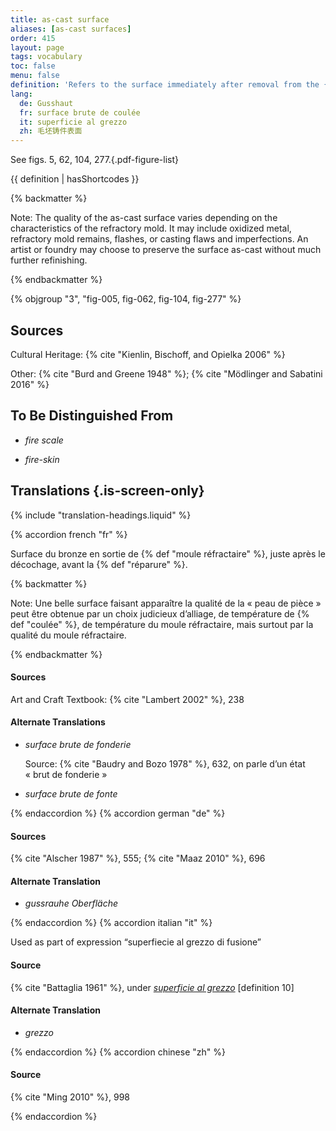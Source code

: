 ```yaml
---
title: as-cast surface
aliases: [as-cast surfaces]
order: 415
layout: page
tags: vocabulary
toc: false
menu: false
definition: 'Refers to the surface immediately after removal from the {% def "mold" %}, before {% def "fettling" %} and {% def "chasing" %}.'
lang:
  de: Gusshaut
  fr: surface brute de coulée
  it: superficie al grezzo
  zh: 毛坯铸件表面
---
```


See figs. 5, 62, 104, 277.{.pdf-figure-list}

{{ definition | hasShortcodes }}

{% backmatter %}

Note: The quality of the as-cast surface varies depending on the characteristics of the refractory mold. It may include oxidized metal, refractory mold remains, flashes, or casting flaws and imperfections. An artist or foundry may choose to preserve the surface as-cast without much further refinishing.

{% endbackmatter %}

{% objgroup "3", "fig-005, fig-062, fig-104, fig-277" %}

## Sources

Cultural Heritage: {% cite "Kienlin, Bischoff, and Opielka 2006" %}

Other: {% cite "Burd and Greene 1948" %}; {% cite "Mödlinger and Sabatini 2016" %}

## To Be Distinguished From

- *fire scale*

- *fire-skin*

## Translations {.is-screen-only}

<div class="accordion">
{% include "translation-headings.liquid" %}

{% accordion french "fr" %}

Surface du bronze en sortie de {% def "moule réfractaire" %}, juste après le décochage, avant la {% def "réparure" %}.

{% backmatter %}

Note: Une belle surface faisant apparaître la qualité de la « peau de pièce » peut être obtenue par un choix judicieux d’alliage, de température de {% def "coulée" %}, de température du moule réfractaire, mais surtout par la qualité du moule réfractaire.

{% endbackmatter %}

#### Sources

Art and Craft Textbook: {% cite "Lambert 2002" %}, 238

#### Alternate Translations

- *surface brute de fonderie*

    Source: {% cite "Baudry and Bozo 1978" %}, 632, on parle d’un état « brut de fonderie »

- *surface brute de fonte*

{% endaccordion %}
{% accordion german "de" %}

#### Sources

{% cite "Alscher 1987" %}, 555; {% cite "Maaz 2010" %}, 696 

#### Alternate Translation

- *gussrauhe Oberfläche*

{% endaccordion %}
{% accordion italian "it" %}

Used as part of expression “superfiecie al grezzo di fusione”

#### Source

{% cite "Battaglia 1961" %}, under [*superficie al grezzo*](http://www.gdli.it/pdf_viewer/Scripts/pdf.js/web/viewer.asp?file=/PDF/GDLI07/GDLI_07_ocr_46.pdf&parola=grezzoni) [definition 10]

#### Alternate Translation

- *grezzo*

{% endaccordion %}
{% accordion chinese "zh" %}

#### Source

{% cite "Ming 2010" %}, 998

{% endaccordion %}

</div>
